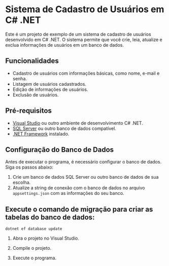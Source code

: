 # Sistema de Cadastro de Usuários em C# .NET

Este é um projeto de exemplo de um sistema de cadastro de usuários desenvolvido em C# .NET. O sistema permite que você crie, leia, atualize e exclua informações de usuários em um banco de dados.

## Funcionalidades

- Cadastro de usuários com informações básicas, como nome, e-mail e senha.
- Listagem de usuários cadastrados.
- Edição de informações de usuários.
- Exclusão de usuários.

## Pré-requisitos

- [Visual Studio](https://visualstudio.microsoft.com/) ou outro ambiente de desenvolvimento C# .NET.
- [SQL Server](https://www.microsoft.com/sql-server) ou outro banco de dados compatível.
- [.NET Framework](https://dotnet.microsoft.com/) instalado.

## Configuração do Banco de Dados

Antes de executar o programa, é necessário configurar o banco de dados. Siga os passos abaixo:

1. Crie um banco de dados SQL Server ou outro banco de dados de sua escolha.
2. Atualize a string de conexão com o banco de dados no arquivo `appsettings.json` com as informações do seu banco.

## Execute o comando de migração para criar as tabelas do banco de dados:
```dotnet ef database update```
1. Abra o projeto no Visual Studio.

2. Compile o projeto.

3. Execute o programa.

